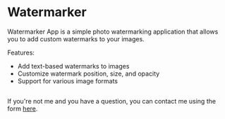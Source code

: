 # Watermarker
Watermarker App is a simple photo watermarking application that allows you to add custom watermarks to your images.

Features:
- Add text-based watermarks to images
- Customize watermark position, size, and opacity
- Support for various image formats

## 

If you're not me and you have a question, you can contact me using the form [here](https://oblivionmedia.typeform.com/to/EwQYqmPa).